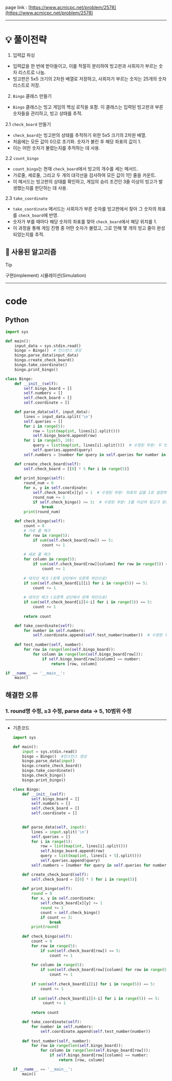 
page link : [https://www.acmicpc.net/problem/2578](https://www.acmicpc.net/problem/2578)

---

# 💡 풀이전략
1. 입력값 파싱

- 입력값을 한 번에 받아들이고, 이를 적절히 분리하여 빙고판과 사회자가 부르는 숫자 리스트로 나눔.
- 빙고판은 5x5 크기의 2차원 배열로 저장하고, 사회자가 부르는 숫자는 25개의 숫자 리스트로 저장.

2. `Bingo` 클래스 만들기

- `Bingo` 클래스는 빙고 게임의 핵심 로직을 포함. 이 클래스는 입력된 빙고판과 부른 숫자들을 관리하고, 빙고 상태를 추적.

2.1 `check_board` 만들기

- `check_board`는 빙고판의 상태를 추적하기 위한 5x5 크기의 2차원 배열.
- 처음에는 모든 값이 0으로 초기화. 숫자가 불린 후 해당 좌표의 값이 1.
- 이는 어떤 숫자가 불렸는지를 추적하는 데 사용.

2.2 `count_bingo`

- `count_bingo`는 현재 `check_board`에서 빙고의 개수를 세는 메서드.
- 가로줄, 세로줄, 그리고 두 개의 대각선을 검사하여 모든 값이 1인 줄을 카운트.
- 이 메서드는 빙고판의 상태를 확인하고, 게임의 승리 조건인 3줄 이상의 빙고가 발생했는지를 판단하는 데 사용.

2.3 `take_coordinate`

- `take_coordinate` 메서드는 사회자가 부른 숫자를 빙고판에서 찾아 그 숫자의 좌표를 `check_board`에 반영.
- 숫자가 부를 때마다 해당 숫자의 좌표를 찾아 `check_board`에서 해당 위치를 1.
- 이 과정을 통해 게임 진행 중 어떤 숫자가 불렸고, 그로 인해 몇 개의 빙고 줄이 완성되었는지를 추적.

## 🎨 사용된 알고리즘

> [!tip]
> 구현(implement)
> 시뮬레이션(Simulation)


---

# code

## Python

```python
import sys

def main():
    input_data = sys.stdin.read()
    bingo = Bingo()  # 인스턴스 생성
    bingo.parse_data(input_data)
    bingo.create_check_board()
    bingo.take_coordinate()
    bingo.print_bingo()

class Bingo:
    def __init__(self):
        self.bingo_board = []
        self.numbers = []
        self.check_board = []
        self.coordinate = []

    def parse_data(self, input_data):
        lines = input_data.split('\n')
        self.queries = []
        for i in range(5):
            row = list(map(int, lines[i].split()))
            self.bingo_board.append(row)
        for i in range(5, 10):
            query = list(map(int, lines[i].split()))  # 수정된 부분: 두 번째 5줄의 숫자들을 처리하기 위해 인덱스 5에서 10까지 사용
            self.queries.append(query)
        self.numbers = [number for query in self.queries for number in query]  # 수정된 부분: 호출된 숫자들을 하나의 리스트로 결합

    def create_check_board(self):
        self.check_board = [[0] * 5 for i in range(5)]
    
    def print_bingo(self):
        round_num = 0
        for x, y in self.coordinate:
            self.check_board[x][y] = 1  # 수정된 부분: 좌표의 값을 1로 설정하여 해당 숫자가 호출되었음을 표시
            round_num += 1
            if self.check_bingo() >= 3:  # 수정된 부분: 3줄 이상의 빙고가 완성되면 게임을 종료
                break
        print(round_num)
    
    def check_bingo(self):
        count = 0
        # 가로 줄 체크
        for row in range(5):
            if sum(self.check_board[row]) == 5:
                count += 1
        
        # 세로 줄 체크
        for column in range(5):
            if sum(self.check_board[row][column] for row in range(5)) == 5:  # 수정된 부분: 열을 검사할 때 올바르게 column 변수를 사용
                count += 1
        
        # 대각선 체크 (왼쪽 상단에서 오른쪽 하단으로)
        if sum(self.check_board[i][i] for i in range(5)) == 5:
            count += 1
        
        # 대각선 체크 (오른쪽 상단에서 왼쪽 하단으로)
        if sum(self.check_board[i][4-i] for i in range(5)) == 5:
            count += 1
        
        return count

    def take_coordinate(self):
        for number in self.numbers:
            self.coordinate.append(self.test_number(number))  # 수정된 부분: 호출된 숫자들의 좌표를 추적하기 위해 coordinate 리스트에 추가
    
    def test_number(self, number):
        for row in range(len(self.bingo_board)):
            for column in range(len(self.bingo_board[row])):
                if self.bingo_board[row][column] == number:
                    return [row, column]

if __name__ == '__main__':
    main()
```

## 해결한 오류

### 1. round명 수정, ≥3 수정, parse data → 5, 10범위 수정

---

- 기존코드
    
    ```python
    import sys
    
    def main():
        input = sys.stdin.read()
        bingo = Bingo()  #인스턴스 생성
        bingo.parse_data(input)
        bingo.create_check_board()
        bingo.take_coordinate()
        bingo.check_bingo()
        bingo.print_bingo()
    
    class Bingo:
        def __init__(self):
            self.bingo_board = []
            self.numbers = []
            self.check_board = []
            self.coordinate = []
    
        
        def parse_data(self, input):
            lines = input.split('\n')
            self.queries = []
            for i in range(5):
                row = list(map(int, lines[i].split()))
                self.bingo_board.append(row)
                query = list(map(int, lines[i + 5].split()))
                self.queries.append(query)
            self.numbers = [number for query in self.queries for number in query]
    
        def create_check_board(self):
            self.check_board = [[0] * 5 for i in range(5)]
        
        def print_bingo(self):
            round = 0
            for x, y in self.coordinate:
                self.check_board[x][y] += 1
                round += 1
                count = self.check_bingo()
                if count == 3:
                    break
            print(round)
        
        def check_bingo(self):
            count = 0
            for row in range(5):
                if sum(self.check_board[row]) == 5:
                    count += 1
            
            for column in range(5):
                if sum(self.check_board[row][column] for row in range(5)) == 5:
                    count += 1
            
            if sum(self.check_board[i][i] for i in range(5)) == 5:
                count += 1
            
            if sum(self.check_board[i][4-i] for i in range(5)) == 5:
                 count += 1
            
            return count
    
        def take_coordinate(self):
            for number in self.numbers:
                self.coordinate.append(self.test_number(number))
        
        def test_number(self, number):
            for row in range(len(self.bingo_board)):
                for column in range(len(self.bingo_board[row])):
                    if self.bingo_board[row][column] == number:
                        return [row, column]
    
    if __name__ == '__main__':
        main()
    ```
    

